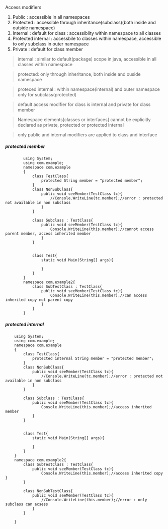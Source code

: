 Access modifiers
1. Public : accessible in all namespaces
2. Protected : accessible through inheritance(subclass)(both inside and outside namespace)
3. Internal : default for class : accessiblity within namespace to all classes
4. Protected internal : accessbile to classes within namespace, accessible to only subclass in outer namespace 
5. Private : default for class member

> internal : similar to default(package) scope in java, accessible in all classes within namespace

> protected: only through inheritance, both inside and ouside namespace

> proteced internal : within namespace(internal) and outer namespace only for subclass(protected)

> default access modifier for class is internal and private for class member

> Namespace elements[classes or interfaces] cannot be explicitly declared as private, protected or protected internal

> only public and internal modifiers are applied to class and interface


##### protected member
            using System;  
            using com.example;
            namespace com.example  
            {                                                         
                class TestClass{
                    protected String member = "protected member";    
                }
                class NonSubClass{
                    public void seeMember(TestClass tc){
                        //Console.WriteLine(tc.member);//error : protected not available in non subclass
                    }
                }

                class Subclass : TestClass{
                    public void seeMember(TestClass tc){
                        Console.WriteLine(this.member);//cannot access parent member, access inherited member
                    }        
                }


                class Test{
                    static void Main(String[] args){

                    }
                }     
            }  
            namespace com.example2{
                class SubTestClass : TestClass{
                    public void seeMember(TestClass tc){
                        Console.WriteLine(this.member);//can access inherited copy not parent copy
                    }
                }
            }
            
            
##### protected internal

        using System;  
        using com.example;
        namespace com.example  
        {                                                         
            class TestClass{
                protected internal String member = "protected member";    
            }
            class NonSubClass{
                public void seeMember(TestClass tc){
                    //Console.WriteLine(tc.member);//error : protected not available in non subclass
                }
            }

            class Subclass : TestClass{
                public void seeMember(TestClass tc){
                    Console.WriteLine(this.member);//access inherited member
                }        
            }


            class Test{
                static void Main(String[] args){

                }
            }     
        }  
        namespace com.example2{
            class SubTestClass : TestClass{
                public void seeMember(TestClass tc){
                    Console.WriteLine(this.member);//access inherited copy                }
            }

            class NonSubTestClass{
                public void seeMember(TestClass tc){
                    //Console.WriteLine(this.member);//error : only subclass can acsess
                }
            }

        }
